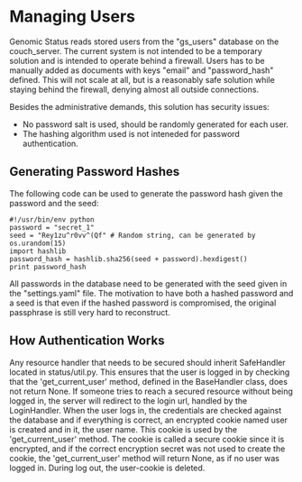 Managing Users
==============
Genomic Status reads stored users from the "gs_users" database on the couch_server. 
The current system is not intended to be a temporary solution and is intended to
operate behind a firewall. Users has to be manually added as documents with keys 
"email" and "password_hash" defined. This will not scale at all, but is a 
reasonably safe solution while staying behind the firewall, denying almost all
outside connections.

Besides the administrative demands, this solution has security issues:

  - No password salt is used, should be randomly generated for each user.
  - The hashing algorithm used is not inteneded for password authentication.
 

Generating Password Hashes
--------------------------
The following code can be used to generate the password hash given the password and the seed:

    #!/usr/bin/env python
    password = "secret_1"
    seed = "Rey1zu^r0vv^(Qf" # Random string, can be generated by os.urandom(15)
    import hashlib
    password_hash = hashlib.sha256(seed + password).hexdigest()
    print password_hash

All passwords in the database need to be generated with the seed given in the 
"settings.yaml" file. The motivation to have both a hashed password and a seed
 is that even if the hashed password is compromised, the original passphrase 
is still very hard to reconstruct.

How Authentication Works
------------------------
Any resource handler that needs to be secured should inherit SafeHandler 
located in status/util.py. This ensures that the user is logged in by 
checking that the 'get_current_user' method, defined in the BaseHandler
class, does not return None. If someone tries to reach a secured resource
without being logged in, the server will redirect to the login url, 
handled by the LoginHandler. When the user logs in, the credentials
are checked against the database and if everything is correct, an encrypted 
cookie named user is created and in it, the user name. This cookie is used
by the 'get_current_user' method. The cookie is called a secure cookie since it
is encrypted, and if the correct encryption secret was not used to create
the cookie, the 'get_current_user' method will return None, as if no user
was logged in. During log out, the user-cookie is deleted. 